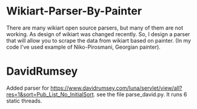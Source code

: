 # Wikiart-Parser-By-Painter

There are many wikiart open source parsers, but many of them are not working. As design of wikiart was changed recently. So, I design a parser that will allow you to scrape the data from wikiart based on painter. (In my code I've used example of Niko-Pirosmani, Georgian painter).

# DavidRumsey
Added parser for https://www.davidrumsey.com/luna/servlet/view/all?res=1&sort=Pub_List_No_InitialSort. see the file parse_david.py.
It runs 6 static threads.

